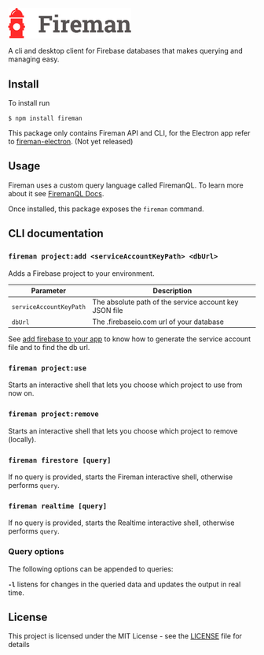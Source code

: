 <img src="logo.png" width="250">

A cli and desktop client for Firebase databases that makes querying and managing easy.

## Install

To install run

```
$ npm install fireman
```

This package only contains Fireman API and CLI, for the Electron app refer to [fireman-electron](https://github.com/firemanjs/fireman-electron). (Not yet released)

## Usage

Fireman uses a custom query language called FiremanQL. To learn more about it see [FiremanQL Docs](https://github.com/firemanjs/fireman/wiki/FiremanQL).

Once installed, this package exposes the `fireman` command.

## CLI documentation

### `fireman project:add <serviceAccountKeyPath> <dbUrl>`

Adds a Firebase project to your environment.

|Parameter|Description|
|---|---|
|`serviceAccountKeyPath`|The absolute path of the service account key JSON file|
|`dbUrl`|The .firebaseio.com url of your database|

See [add firebase to your app](https://firebase.google.com/docs/admin/setup#add_firebase_to_your_app) to know how to generate the service account file and to find the db url.

### `fireman project:use`

Starts an interactive shell that lets you choose which project to use from now on.

### `fireman project:remove`

Starts an interactive shell that lets you choose which project to remove (locally).

### `fireman firestore [query]`

If no query is provided, starts the Fireman interactive shell, otherwise performs `query`.

### `fireman realtime [query]`

If no query is provided, starts the Realtime interactive shell, otherwise performs `query`.

### Query options

The following options can be appended to queries:

**`-l`** listens for changes in the queried data and updates the output in real time.

## License

This project is licensed under the MIT License - see the [LICENSE](https://github.com/firemanjs/fireman/LICENSE) file for details
